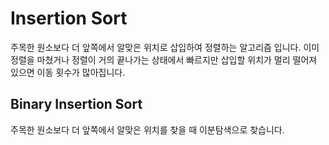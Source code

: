 # Insertion Sort
주목한 원소보다 더 앞쪽에서 알맞은 위치로 삽입하여 정렬하는 알고리즘 입니다.
이미 정렬을 마쳤거나 정렬이 거의 끝나가는 상태에서 빠르지만
삽입할 위치가 멀리 떨어져 있으면 이동 횟수가 많아집니다.
## Binary Insertion Sort
주목한 원소보다 더 앞쪽에서 알맞은 위치를 찾을 때 이분탐색으로 찾습니다.